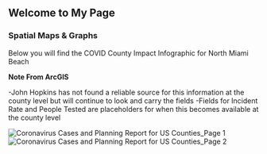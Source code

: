 ## Welcome to My Page

### Spatial Maps & Graphs

Below you will find the COVID County Impact Infographic for North Miami Beach

**Note From ArcGIS** 

-John Hopkins has not found a reliable source for this information at the county level but will continue to look and carry the fields
-Fields for Incident Rate and People Tested are placeholders for when this becomes available at the county level


![Coronavirus Cases and Planning Report for US Counties_Page 1](https://user-images.githubusercontent.com/98731540/151761226-71e0f587-6c3c-4ee4-88a3-e28f426724e8.png)
![Coronavirus Cases and Planning Report for US Counties_Page 2](https://user-images.githubusercontent.com/98731540/151761733-fcfc7c54-d0d3-4cdd-9d74-63185451db3a.png)


